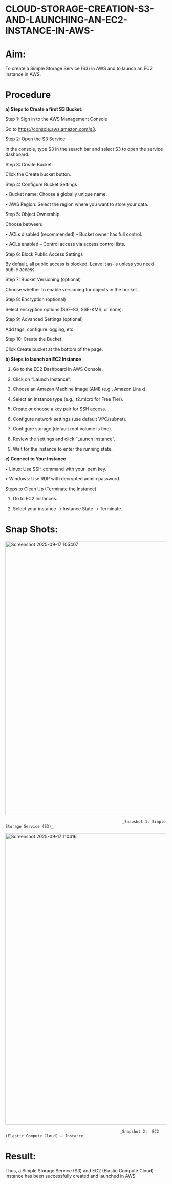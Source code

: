 # CLOUD-STORAGE-CREATION-S3-AND-LAUNCHING-AN-EC2-INSTANCE-IN-AWS-


# Aim:

To create a Simple Storage Service (S3) in AWS and to launch an EC2 instance in AWS.

# Procedure 

**a) Steps to Create a first S3 Bucket:**

Step 1: Sign in to the AWS Management Console 

   Go to https://console.aws.amazon.com/s3.

Step 2: Open the S3 Service 

   In the console, type S3 in the search bar and select S3 to open the service dashboard. 

Step 3: Create Bucket 

  Click the Create bucket button. 

Step 4: Configure Bucket Settings 

   • Bucket name: Choose a globally unique name. 

   • AWS Region: Select the region where you want to store your data. 

Step 5: Object Ownership 

   Choose between: 

  • ACLs disabled (recommended) – Bucket owner has full control. 

  • ACLs enabled – Control access via access control lists.

Step 6: Block Public Access Settings 

   By default, all public access is blocked. Leave it as-is unless you need public access. 

Step 7: Bucket Versioning (optional) 

   Choose whether to enable versioning for objects in the bucket. 

Step 8: Encryption (optional) 

   Select encryption options (SSE-S3, SSE-KMS, or none). 

Step 9: Advanced Settings (optional) 

   Add tags, configure logging, etc. 

Step 10: Create the Bucket 

   Click Create bucket at the bottom of the page. 

**b)  Steps to launch an EC2 Instance**

1. Go to the EC2 Dashboard in AWS Console.

3. Click on “Launch Instance”. 

4. Choose an Amazon Machine Image (AMI) (e.g., Amazon Linux). 

5. Select an instance type (e.g., t2.micro for Free Tier). 

6. Create or choose a key pair for SSH access. 

7. Configure network settings (use default VPC/subnet). 

8. Configure storage (default root volume is fine). 

9. Review the settings and click “Launch Instance”. 

10. Wait for the instance to enter the running state. 


**c)  Connect to Your Instance**

   • Linux: Use SSH command with your .pem key. 

   • Windows: Use RDP with decrypted admin password. 


Steps to Clean Up (Terminate the Instance) 

   1. Go to EC2 Instances. 

   2. Select your instance → Instance State → Terminate. 


# Snap Shots:

<img width="1919" height="853" alt="Screenshot 2025-09-17 105407" src="https://github.com/user-attachments/assets/a77e7e8e-d4f7-4ff6-bfd5-adf7a2b0f269" />

                                                       _Snapshot 1: Simple Storage Service (S3)_



<img width="1919" height="907" alt="Screenshot 2025-09-17 110416" src="https://github.com/user-attachments/assets/5dc71130-2dbb-4a00-8047-751746cd519e" />

                                                      _Snapshot 2:  EC2 (Elastic Compute Cloud) – Instance


# Result: 

Thus, a Simple Storage Service (S3) and EC2 (Elastic Compute Cloud) - instance has been successfully created and launched in AWS 


